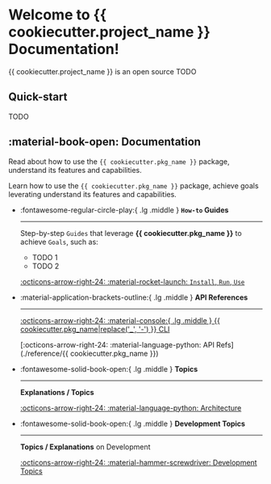 # Welcome to {{ cookiecutter.project_name }} Documentation!

[//]: # (Render a few important badges: CI/CD Status, RTD, Coverage, Latest Tag/Sem Ver)

{{ cookiecutter.project_name }} is an open source TODO

[//]: # (Same a few words about what this does)

[//]: # (Maybe state Goal and/or small motivation note)

[//]: # (Leverage Mermaid to show high of what happens)

[//]: # (Ideally record video with demo and embed here)

## Quick-start

TODO

## :material-book-open: Documentation

Read about how to use the `{{ cookiecutter.pkg_name }}` package, understand its features
and capabilities.

Learn how to use the `{{ cookiecutter.pkg_name }}` package, achieve goals leverating understand its features
and capabilities.


<div class="grid cards" markdown>


-   :fontawesome-regular-circle-play:{ .lg .middle } __`How-to` Guides__

    ---

    Step-by-step `Guides` that leverage **{{ cookiecutter.pkg_name }}** to achieve `Goals`, such as:

    - TODO 1
    - TODO 2

    [:octicons-arrow-right-24: :material-rocket-launch: `Install`, `Run`, `Use`](./guides/index.md)


-   :material-application-brackets-outline:{ .lg .middle } __API References__

    ---
    [//]: # (link ./reference/CLI.md does not exist yet, it is generate at docs build-time)
    [:octicons-arrow-right-24: :material-console:{ .lg .middle } {{ cookiecutter.pkg_name|replace('_', '-') }} CLI](./reference/CLI.md)

    [//]: # (link ./reference/{{ cookiecutter.pkg_name }}.md does not exist yet, it is generate at docs build-time)
    [:octicons-arrow-right-24: :material-language-python: API Refs](./reference/{{ cookiecutter.pkg_name }})


-   :fontawesome-solid-book-open:{ .lg .middle } __Topics__

    ---

    **Explanations / Topics**

    [:octicons-arrow-right-24: :material-language-python: Architecture ](./topics/arch.md)

    [//]: # (Add important Topics here)


-   :fontawesome-solid-book-open:{ .lg .middle } __Development Topics__

    ---

    **Topics / Explanations** on Development

    [:octicons-arrow-right-24: :material-hammer-screwdriver: Development Topics ](./topics/development/index.md)


</div>
